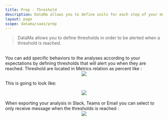 ```yaml
---
title: Prep - Threshold
description: DataMa allows you to define units for each step of your metric relations, but also for the result of your market equation. 
layout: page
scope: datama/saas/prep
---
```


> DataMa allows you to define thresholds in order to be alerted when a threshold is reached. 

<br>
You can add specific behaviors to the analyses according to your expectations by defining thresholds that will alert you when they are reached. Threshold are located in Metrics relation as percent like :

<center><img src="{{site.url}}/{{site.baseurl}}/core_app/new/prep/interface/images/prep_threshold1.png"/></center>


This is going to look like:

<center><img src="{{site.url}}/{{site.baseurl}}/core_app/new/prep/interface/images/prep_threshold2.jpg"/></center>

<br>
When exporting your analysis in Slack, Teams or Email you can select to only receive message when the thresholds is reached : 


<center><img src="{{site.url}}/{{site.baseurl}}/core_app/new/prep/interface/images/prep_exportThreshold.jpg"/></center>

